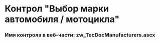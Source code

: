 ﻿---
description: 2.4.10.0
---
# Контрол "Выбор марки автомобиля / мотоцикла"
### Имя контрола в веб-части: zw_TecDocManufacturers.ascx


